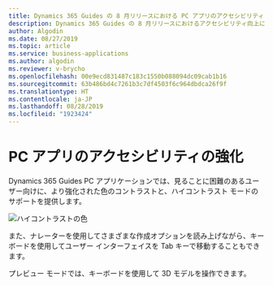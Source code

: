 ```yaml
---
title: Dynamics 365 Guides の 8 月リリースにおける PC アプリのアクセシビリティ向上
description: Dynamics 365 Guides の 8 月リリースにおけるアクセシビリティ向上には、ハイ コントラスト色および色のコントラスト強化のサポートと、追加のキーボード ショートカットが含まれています
author: Algodin
ms.date: 08/27/2019
ms.topic: article
ms.service: business-applications
ms.author: algodin
ms.reviewer: v-brycho
ms.openlocfilehash: 00e9ecd831487c183c1550b088094dc09cab1b16
ms.sourcegitcommit: 63b486bd4c7261b3c7df4503f6c964dbdca26f9f
ms.translationtype: HT
ms.contentlocale: ja-JP
ms.lasthandoff: 08/28/2019
ms.locfileid: "1923424"
---
```

# <a name="accessibility-enhancements-for-pc-app"></a>PC アプリのアクセシビリティの強化

Dynamics 365 Guides PC アプリケーションでは、見ることに困難のあるユーザー向けに、より強化された色のコントラストと、ハイコントラスト モードのサポートを提供します。

![ハイコントラストの色](media/high-contrast.PNG "ハイコントラストの色")

また、ナレーターを使用してさまざまな作成オプションを読み上げながら、キーボードを使用してユーザー インターフェイスを Tab キーで移動することもできます。

プレビュー モードでは、キーボードを使用して 3D モデルを操作できます。

